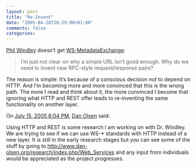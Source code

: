 ```yaml
---
layout: post
title: "Re-Invent"
date: "2005-04-28T20:29:00+01:00"
comments: false
categories: 
---
```


<p><a href="http://www.windley.com/archives/2005/04/wsmetadataexcha.shtml">Phil Windley</a>  doesn&#8217;t get <a href="http://msdn.microsoft.com/library/en-us/dnglobspec/html/ws-metadataexchange.pdf">WS-MetadataExchange</a>:</p>

<blockquote>
<p>I&#8217;m just not clear on why a simple URL isn&#8217;t good enough. Why do we need to invent new RPC-style request/response pairs?</p>
</blockquote>

<p>The reason is simple: It&#8217;s because of a conscious decision <em>not</em> to depend on HTTP. And I&#8217;m becoming more and more convinced that this is the wrong path. The more I read and think about it, the more convinced I become that ignoring what HTTP and REST offer leads to re-inventing the same functionality on another layer.</p>

<section class="comments">

<div class="comment" id="comment-520">
On <a href="#comment-520" title="Permalink to this comment">July 15, 2005  6:04 PM</a>, <a href="http://www.dan-olsen.org/weblog" title="http://www.dan-olsen.org/weblog" rel="nofollow">Dan Olsen</a>
said:
<p>Using HTTP and REST is some research I am working on with Dr. Windley. We are trying to see if we can use WS-* standards with HTTP instead of a new layer. It is still in the early research stages but you can see some of the stuff by going to <a href="http://www.dan-olsen.org/research/index.php/Web_Services" rel="nofollow" /><a href="http://www.dan-olsen.org/research/index.php/Web_Services" rel="nofollow">http://www.dan-olsen.org/research/index.php/Web_Services</a> and any input from individuals would be appreciated as the project progresses.</p>


</section>

